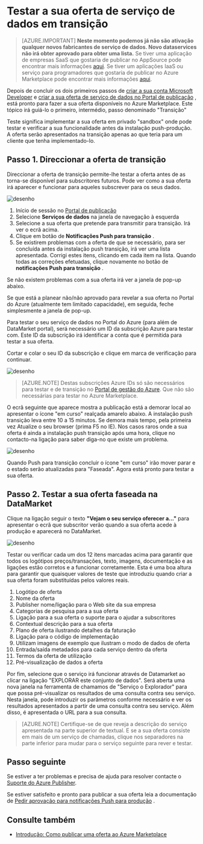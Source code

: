 <properties
   pageTitle="Testar a sua oferta de serviço de dados do Marketplace | Microsoft Azure"
   description="Compreenda como testar a sua oferta de serviço de dados do Azure Marketplace."
   services="marketplace-publishing"
   documentationCenter=""
   authors="HannibalSII"
   manager="hascipio"
   editor=""/>

<tags
   ms.service="marketplace"
   ms.devlang="na"
   ms.topic="article"
   ms.tgt_pltfrm="na"
   ms.workload="na"
   ms.date="08/26/2016"
   ms.author="hascipio; avikova" />

# <a name="testing-your-data-service-offer-in-staging"></a>Testar a sua oferta de serviço de dados em transição

>[AZURE.IMPORTANT] **Neste momento podemos já não são ativação qualquer novos fabricantes de serviço de dados. Novo dataservices não irá obter aprovado para obter uma lista.** Se tiver uma aplicação de empresas SaaS que gostaria de publicar no AppSource pode encontrar mais informações [aqui](https://appsource.microsoft.com/partners). Se tiver um aplicações IaaS ou serviço para programadores que gostaria de publicar no Azure Marketplace pode encontrar mais informações [aqui](https://azure.microsoft.com/marketplace/programs/certified/).

Depois de concluir os dois primeiros passos de [criar a sua conta Microsoft Developer](marketplace-publishing-accounts-creation-registration.md) e [criar a sua oferta de serviço de dados no Portal de publicação](marketplace-publishing-data-service-creation.md) , está pronto para fazer a sua oferta disponíveis no Azure Marketplace. Este tópico irá guiá-lo o primeiro, intermédio, passo denominado "Transição"

Teste significa implementar a sua oferta em privado "sandbox" onde pode testar e verificar a sua funcionalidade antes da instalação push-produção. A oferta serão apresentados na transição apenas ao que teria para um cliente que tenha implementado-lo.

## <a name="step-1-pushing-your-offer-to-staging"></a>Passo 1. Direccionar a oferta de transição
Direccionar a oferta de transição permite-lhe testar a oferta antes de as torna-se disponível para subscritores futuros.  Pode ver como a sua oferta irá aparecer e funcionar para aqueles subscrever para os seus dados.  

  ![desenho](media/marketplace-publishing-data-service-test-in-staging/step-1.1.png)

1.  Início de sessão no [Portal de publicação](https://publish.windowsazure.com)
2.  Selecione **Serviços de dados** na janela de navegação à esquerda
3.  Selecione a sua oferta que pretende para transmitir para transição. Irá ver o ecrã acima.
4.  Clique em botão de **Notificações Push para transição** .  
5.  Se existirem problemas com a oferta de que se necessário, para ser concluída antes da instalação push transição, irá ver uma lista apresentada.  Corrigi estes itens, clicando em cada item na lista. Quando todas as correções efetuadas, clique novamente no botão de **notificações Push para transição** .

Se não existem problemas com a sua oferta irá ver a janela de pop-up abaixo.  

Se que está a planear não/não aprovado para revelar a sua oferta no Portal do Azure (atualmente tem limitado capacidade), em seguida, feche simplesmente a janela de pop-up.

Para testar o seu serviço de dados no Portal do Azure (para além de DataMarket portal), será necessário um ID da subscrição Azure para testar com.  Este ID da subscrição irá identificar a conta que é permitida para testar a sua oferta.  

Cortar e colar o seu ID da subscrição e clique em marca de verificação para continuar.

  ![desenho](media/marketplace-publishing-data-service-test-in-staging/step-1.2.png)

> [AZURE.NOTE] Destas subscrições Azure IDs só são necessários para testar e de transição no [Portal de gestão do Azure](https://manage.windowsazure.com). Que não são necessárias para testar no Azure Marketplace.

O ecrã seguinte que aparece mostra a publicação está a demorar local ao apresentar o ícone "em curso" realçada amarelo abaixo. A instalação push transição leva entre 10 a 15 minutos.  Se demora mais tempo, pela primeira vez Atualize o seu browser (prima F5 no IE).  Nos casos raros onde a sua oferta é ainda a instalação push transição após uma hora, clique no contacto-na ligação para saber diga-no que existe um problema.

  ![desenho](media/marketplace-publishing-data-service-test-in-staging/step-1.3.png)

Quando Push para transição concluir o ícone "em curso" irão mover parar e o estado serão atualizadas para "Faseada".  Agora está pronto para testar a sua oferta.  

## <a name="step-2-test-your-staged-offer-in-datamarket"></a>Passo 2. Testar a sua oferta faseada na DataMarket

Clique na ligação seguir o texto **"Vejam o seu serviço oferecer a..."** para apresentar o ecrã que subscritor verão quando a sua oferta acede à produção e aparecerá no DataMarket.

  ![desenho](media/marketplace-publishing-data-service-test-in-staging/step-2.2.png)

Testar ou verificar cada um dos 12 itens marcadas acima para garantir que todos os logótipos preços/transações, texto, imagens, documentação e as ligações estão corretos e a funcionar corretamente.  Esta é uma boa altura para garantir que quaisquer valores de teste que introduziu quando criar a sua oferta foram substituídas pelos valores reais.

1. Logótipo de oferta
2. Nome da oferta
3. Publisher nome/ligação para o Web site da sua empresa
4. Categorias de pesquisa para a sua oferta
5. Ligação para a sua oferta o suporte para o ajudar a subscritores
6. Contextual descrição para a sua oferta
7. Plano de oferta ilustrando detalhes da faturação
8. Ligação para o código de implementação
9. Utilizam imagens de exemplo que ilustram o modo de dados de oferta
10. Entrada/saída metadados para cada serviço dentro da oferta
11. Termos da oferta de utilização
12. Pré-visualização de dados a oferta


Por fim, selecione que o serviço irá funcionar através de Datamarket ao clicar na ligação "EXPLORAR este conjunto de dados".  Será aberta uma nova janela na ferramenta de chamamos de "Serviço o Explorador" para que possa pré-visualizar os resultados de uma consulta contra seu serviço.  Nesta janela, pode introduzir os parâmetros conforme necessário e ver os resultados apresentados a partir de uma consulta contra seu serviço.   Além disso, é apresentada o URL para a sua consulta.  

> [AZURE.NOTE] Certifique-se de que reveja a descrição do serviço apresentada na parte superior de textual.  E se a sua oferta consiste em mais de um serviço de chamadas, clique nos separadores na parte inferior para mudar para o serviço seguinte para rever e testar.



## <a name="next-step"></a>Passo seguinte
Se estiver a ter problemas e precisa de ajuda para resolver contacte o [Suporte do Azure Publisher]( http://go.microsoft.com/fwlink/?LinkId=272975).

Se estiver satisfeito e pronto para publicar a sua oferta leia a documentação de [Pedir aprovação para notificações Push para produção](marketplace-publishing-push-to-production.md) .

## <a name="see-also"></a>Consulte também
- [Introdução: Como publicar uma oferta ao Azure Marketplace](marketplace-publishing-getting-started.md)

